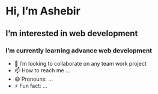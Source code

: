 # Hi, I’m Ashebir 
## I’m interested in web development
### I’m currently learning advance web development  
- 💞️ I’m looking to collaborate on any team work project
- 📫 How to reach me ...
- 😄 Pronouns: ...
- ⚡ Fun fact: ...

<!---
Ashed2127/Ashed2127 is a ✨ special ✨ repository because its `README.md` (this file) appears on your GitHub profile.
You can click the Preview link to take a look at your changes.
--->

